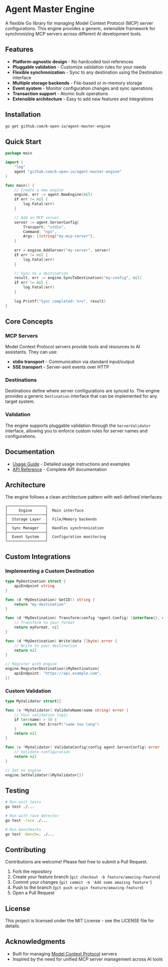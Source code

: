 # Agent Master Engine

A flexible Go library for managing Model Context Protocol (MCP) server configurations. This engine provides a generic, extensible framework for synchronizing MCP servers across different AI development tools.

## Features

- **Platform-agnostic design** - No hardcoded tool references
- **Pluggable validation** - Customize validation rules for your needs
- **Flexible synchronization** - Sync to any destination using the Destination interface
- **Multiple storage backends** - File-based or in-memory storage
- **Event system** - Monitor configuration changes and sync operations
- **Transaction support** - Atomic bulk operations
- **Extensible architecture** - Easy to add new features and integrations

## Installation

```bash
go get github.com/b-open-io/agent-master-engine
```

## Quick Start

```go
package main

import (
    "log"
    agent "github.com/b-open-io/agent-master-engine"
)

func main() {
    // Create a new engine
    engine, err := agent.NewEngine(nil)
    if err != nil {
        log.Fatal(err)
    }

    // Add an MCP server
    server := agent.ServerConfig{
        Transport: "stdio",
        Command: "npx",
        Args: []string{"my-mcp-server"},
    }
    
    err = engine.AddServer("my-server", server)
    if err != nil {
        log.Fatal(err)
    }

    // Sync to a destination
    result, err := engine.SyncToDestination("my-config", nil)
    if err != nil {
        log.Fatal(err)
    }
    
    log.Printf("Sync completed: %+v", result)
}
```

## Core Concepts

### MCP Servers

Model Context Protocol servers provide tools and resources to AI assistants. They can use:
- **stdio transport** - Communication via standard input/output
- **SSE transport** - Server-sent events over HTTP

### Destinations

Destinations define where server configurations are synced to. The engine provides a generic `Destination` interface that can be implemented for any target system.

### Validation

The engine supports pluggable validation through the `ServerValidator` interface, allowing you to enforce custom rules for server names and configurations.

## Documentation

- [Usage Guide](docs/USAGE_GUIDE.md) - Detailed usage instructions and examples
- [API Reference](docs/API_REFERENCE.md) - Complete API documentation

## Architecture

The engine follows a clean architecture pattern with well-defined interfaces:

```
┌─────────────────┐
│     Engine      │  Main interface
├─────────────────┤
│  Storage Layer  │  File/Memory backends
├─────────────────┤
│  Sync Manager   │  Handles synchronization
├─────────────────┤
│  Event System   │  Configuration monitoring
└─────────────────┘
```

## Custom Integrations

### Implementing a Custom Destination

```go
type MyDestination struct {
    apiEndpoint string
}

func (d *MyDestination) GetID() string {
    return "my-destination"
}

func (d *MyDestination) Transform(config *agent.Config) (interface{}, error) {
    // Transform to your format
    return myFormat, nil
}

func (d *MyDestination) Write(data []byte) error {
    // Write to your destination
    return nil
}

// Register with engine
engine.RegisterDestination(&MyDestination{
    apiEndpoint: "https://api.example.com",
})
```

### Custom Validation

```go
type MyValidator struct{}

func (v *MyValidator) ValidateName(name string) error {
    // Your validation logic
    if len(name) > 50 {
        return fmt.Errorf("name too long")
    }
    return nil
}

func (v *MyValidator) ValidateConfig(config agent.ServerConfig) error {
    // Validate configuration
    return nil
}

// Set on engine
engine.SetValidator(&MyValidator{})
```

## Testing

```bash
# Run unit tests
go test ./...

# Run with race detector
go test -race ./...

# Run benchmarks
go test -bench=. ./...
```

## Contributing

Contributions are welcome! Please feel free to submit a Pull Request.

1. Fork the repository
2. Create your feature branch (`git checkout -b feature/amazing-feature`)
3. Commit your changes (`git commit -m 'Add some amazing feature'`)
4. Push to the branch (`git push origin feature/amazing-feature`)
5. Open a Pull Request

## License

This project is licensed under the MIT License - see the LICENSE file for details.

## Acknowledgments

- Built for managing [Model Context Protocol](https://modelcontextprotocol.io) servers
- Inspired by the need for unified MCP server management across AI tools